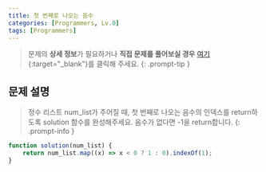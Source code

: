 ```yaml
---
title: 첫 번째로 나오는 음수
categories: [Programmers, Lv.0]
tags: [Programmers]
---
```


> 문제의 **상세 정보**가 필요하거나 **직접 문제를 풀어보실 경우** [여기](https://school.programmers.co.kr/learn/courses/30/lessons/181896){:target="_blank"}를 클릭해 주세요.
{: .prompt-tip }

## 문제 설명

> 정수 리스트 num_list가 주어질 때, 첫 번째로 나오는 음수의 인덱스를 return하도록 solution 함수를 완성해주세요. 음수가 없다면 -1을 return합니다.
{: .prompt-info }

```js
function solution(num_list) {
    return num_list.map((x) => x < 0 ? 1 : 0).indexOf(1);
}
```